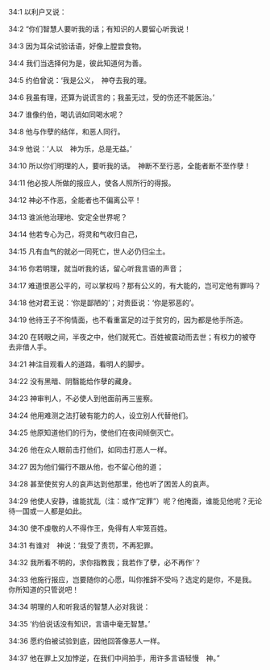 <a id="1"></a>34:1  以利户又说：  

<a id="2"></a>34:2  “你们智慧人要听我的话；有知识的人要留心听我说！  

<a id="3"></a>34:3  因为耳朵试验话语，好像上膛尝食物。  

<a id="4"></a>34:4  我们当选择何为是，彼此知道何为善。  

<a id="5"></a>34:5  约伯曾说：‘我是公义，　神夺去我的理。  

<a id="6"></a>34:6  我虽有理，还算为说谎言的；我虽无过，受的伤还不能医治。’  

<a id="7"></a>34:7  谁像约伯，喝讥诮如同喝水呢？  

<a id="8"></a>34:8  他与作孽的结伴，和恶人同行。  

<a id="9"></a>34:9  他说：‘人以　神为乐，总是无益。’  

<a id="10"></a>34:10  所以你们明理的人，要听我的话。　神断不至行恶，全能者断不至作孽！  

<a id="11"></a>34:11  他必按人所做的报应人，使各人照所行的得报。  

<a id="12"></a>34:12  神必不作恶，全能者也不偏离公平！  

<a id="13"></a>34:13  谁派他治理地、安定全世界呢？  

<a id="14"></a>34:14  他若专心为己，将灵和气收归自己，  

<a id="15"></a>34:15  凡有血气的就必一同死亡，世人必仍归尘土。  

<a id="16"></a>34:16  你若明理，就当听我的话，留心听我言语的声音；  

<a id="17"></a>34:17  难道恨恶公平的，可以掌权吗？那有公义的，有大能的，岂可定他有罪吗？  

<a id="18"></a>34:18  他对君王说：‘你是鄙陋的’；对贵臣说：‘你是邪恶的’。  

<a id="19"></a>34:19  他待王子不徇情面，也不看重富足的过于贫穷的，因为都是他手所造。  

<a id="20"></a>34:20  在转眼之间，半夜之中，他们就死亡。百姓被震动而去世；有权力的被夺去非借人手。  

<a id="21"></a>34:21  神注目观看人的道路，看明人的脚步。  

<a id="22"></a>34:22  没有黑暗、阴翳能给作孽的藏身。  

<a id="23"></a>34:23  神审判人，不必使人到他面前再三鉴察。  

<a id="24"></a>34:24  他用难测之法打破有能力的人，设立别人代替他们。  

<a id="25"></a>34:25  他原知道他们的行为，使他们在夜间倾倒灭亡。  

<a id="26"></a>34:26  他在众人眼前击打他们，如同击打恶人一样。  

<a id="27"></a>34:27  因为他们偏行不跟从他，也不留心他的道；  

<a id="28"></a>34:28  甚至使贫穷人的哀声达到他那里，他也听了困苦人的哀声。  

<a id="29"></a>34:29  他使人安静，谁能扰乱（注：或作“定罪”）呢？他掩面，谁能见他呢？无论待一国或一人都是如此。  

<a id="30"></a>34:30  使不虔敬的人不得作王，免得有人牢笼百姓。  

<a id="31"></a>34:31  有谁对　神说：‘我受了责罚，不再犯罪。  

<a id="32"></a>34:32  我所看不明的，求你指教我；我若作了孽，必不再作’？  

<a id="33"></a>34:33  他施行报应，岂要随你的心愿，叫你推辞不受吗？选定的是你，不是我。你所知道的只管说吧！  

<a id="34"></a>34:34  明理的人和听我话的智慧人必对我说：  

<a id="35"></a>34:35  ‘约伯说话没有知识，言语中毫无智慧。’  

<a id="36"></a>34:36  愿约伯被试验到底，因他回答像恶人一样。  

<a id="37"></a>34:37  他在罪上又加悖逆，在我们中间拍手，用许多言语轻慢　神。”  
